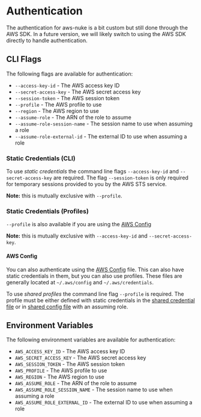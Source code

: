 # Authentication

The authentication for aws-nuke is a bit custom but still done through the AWS SDK. In a future version, we will 
likely switch to using the AWS SDK directly to handle authentication.

## CLI Flags

The following flags are available for authentication:

- `--access-key-id` - The AWS access key ID
- `--secret-access-key` - The AWS secret access key
- `--session-token` - The AWS session token
- `--profile` - The AWS profile to use
- `--region` - The AWS region to use
- `--assume-role` - The ARN of the role to assume
- `--assume-role-session-name` - The session name to use when assuming a role
- `--assume-role-external-id` - The external ID to use when assuming a role

### Static Credentials (CLI)

To use *static credentials* the command line flags `--access-key-id` and `--secret-access-key`
are required. The flag `--session-token` is only required for temporary sessions provided to you by the AWS STS service.

**Note:** this is mutually exclusive with `--profile`.

### Static Credentials (Profiles)

`--profile` is also available if you are using the [AWS Config](https://docs.aws.amazon.com/cli/latest/userguide/cli-configure-files.html)

**Note:** this is mutually exclusive with `--access-key-id` and `--secret-access-key`.

#### AWS Config

You can also authenticate using the [AWS Config](https://docs.aws.amazon.com/cli/latest/userguide/cli-configure-files.html)
file. This can also have static credentials in them, but you can also use profiles. These files are generally located
at `~/.aws/config` and `~/.aws/credentials`.

To use *shared profiles* the command line flag `--profile` is required. The profile must be either defined with static
credentials in the [shared credential file](https://docs.aws.amazon.com/cli/latest/userguide/cli-multiple-profiles.html) or in [shared config file](https://docs.aws.amazon.com/cli/latest/userguide/cli-roles.html) with an assuming role.

## Environment Variables

The following environment variables are available for authentication:

- `AWS_ACCESS_KEY_ID` - The AWS access key ID
- `AWS_SECRET_ACCESS_KEY` - The AWS secret access key
- `AWS_SESSION_TOKEN` - The AWS session token
- `AWS_PROFILE` - The AWS profile to use
- `AWS_REGION` - The AWS region to use
- `AWS_ASSUME_ROLE` - The ARN of the role to assume
- `AWS_ASSUME_ROLE_SESSION_NAME` - The session name to use when assuming a role
- `AWS_ASSUME_ROLE_EXTERNAL_ID` - The external ID to use when assuming a role
